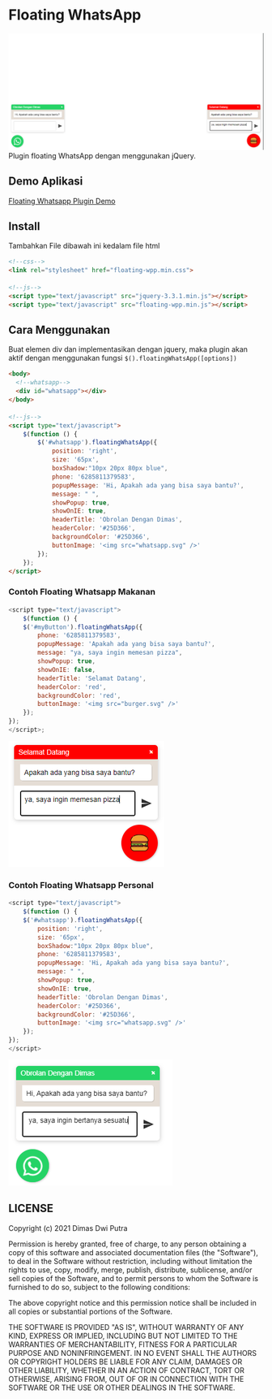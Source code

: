 # Floating WhatsApp
![](demo.png)
Plugin floating WhatsApp dengan menggunakan jQuery.

## Demo Aplikasi
[Floating Whatsapp Plugin Demo](https://dimas263.github.io/assets/whatsapp)

## Install

Tambahkan File dibawah ini kedalam file html

```html
<!--css-->
<link rel="stylesheet" href="floating-wpp.min.css">

<!--js-->
<script type="text/javascript" src="jquery-3.3.1.min.js"></script>
<script type="text/javascript" src="floating-wpp.min.js"></script>
```

## Cara Menggunakan

Buat elemen div dan implementasikan dengan jquery, maka plugin akan aktif dengan menggunakan fungsi `$().floatingWhatsApp([options])`

```html
<body>
  <!--whatsapp-->
  <div id="whatsapp"></div>
</body>

<!--js-->
<script type="text/javascript">
    $(function () {
        $('#whatsapp').floatingWhatsApp({
            position: 'right',
            size: '65px',
            boxShadow:"10px 20px 80px blue",
            phone: '6285811379583',
            popupMessage: 'Hi, Apakah ada yang bisa saya bantu?',
            message: " ",
            showPopup: true,
            showOnIE: true,
            headerTitle: 'Obrolan Dengan Dimas',
            headerColor: '#25D366',
            backgroundColor: '#25D366',
            buttonImage: '<img src="whatsapp.svg" />'
        });
    });
</script>
```
### Contoh Floating Whatsapp Makanan

```js
<script type="text/javascript">
    $(function () {
    $('#myButton').floatingWhatsApp({
        phone: '6285811379583',
        popupMessage: 'Apakah ada yang bisa saya bantu?',
        message: "ya, saya ingin memesan pizza",
        showPopup: true,
        showOnIE: false,
        headerTitle: 'Selamat Datang',
        headerColor: 'red',
        backgroundColor: 'red',
        buttonImage: '<img src="burger.svg" />'
    });
});
</script>;
```

![Floating Whatsapp Makanan](food.png)

### Contoh Floating Whatsapp Personal

```js
<script type="text/javascript">
    $(function () {
    $('#whatsapp').floatingWhatsApp({
        position: 'right',
        size: '65px',
        boxShadow:"10px 20px 80px blue",
        phone: '6285811379583',
        popupMessage: 'Hi, Apakah ada yang bisa saya bantu?',
        message: " ",
        showPopup: true,
        showOnIE: true,
        headerTitle: 'Obrolan Dengan Dimas',
        headerColor: '#25D366',
        backgroundColor: '#25D366',
        buttonImage: '<img src="whatsapp.svg" />'
    });
});
</script>
```

![Whatsapp Personal](whatsapp.png)

## LICENSE
Copyright (c) 2021 Dimas Dwi Putra

Permission is hereby granted, free of charge, to any person obtaining a copy
of this software and associated documentation files (the "Software"), to deal
in the Software without restriction, including without limitation the rights
to use, copy, modify, merge, publish, distribute, sublicense, and/or sell
copies of the Software, and to permit persons to whom the Software is
furnished to do so, subject to the following conditions:

The above copyright notice and this permission notice shall be included in all
copies or substantial portions of the Software.

THE SOFTWARE IS PROVIDED "AS IS", WITHOUT WARRANTY OF ANY KIND, EXPRESS OR
IMPLIED, INCLUDING BUT NOT LIMITED TO THE WARRANTIES OF MERCHANTABILITY,
FITNESS FOR A PARTICULAR PURPOSE AND NONINFRINGEMENT. IN NO EVENT SHALL THE
AUTHORS OR COPYRIGHT HOLDERS BE LIABLE FOR ANY CLAIM, DAMAGES OR OTHER
LIABILITY, WHETHER IN AN ACTION OF CONTRACT, TORT OR OTHERWISE, ARISING FROM,
OUT OF OR IN CONNECTION WITH THE SOFTWARE OR THE USE OR OTHER DEALINGS IN THE
SOFTWARE.

